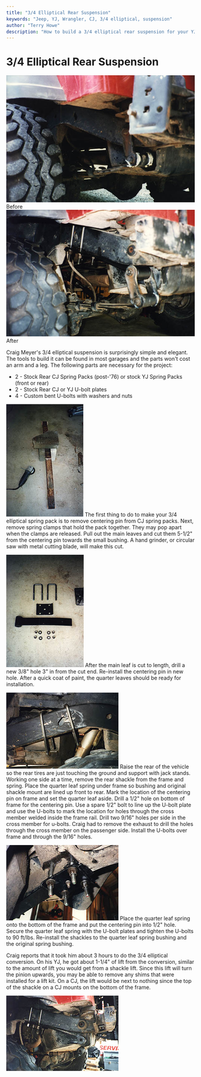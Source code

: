 ```yaml
---
title: "3/4 Elliptical Rear Suspension"
keywords: "Jeep, YJ, Wrangler, CJ, 3/4 elliptical, suspension"
author: "Terry Howe"
description: "How to build a 3/4 elliptical rear suspension for your YJ or CJ.  Craig Meyer's 3/4 elliptical rear suspension is simple, elegant, and inexpensive."
---
```

# 3/4 Elliptical Rear Suspension

![Before](../img/suspension/ellip7.jpg)Before ![After](../img/suspension/ellip6.jpg)After

Craig Meyer's 3/4 elliptical suspension is surprisingly simple and elegant. The tools to build it can be found in most garages and the parts won't cost an arm and a leg. The following parts are necessary for the project:

  * 2 - Stock Rear CJ Spring Packs (post-'76) or stock YJ Spring Packs (front or rear)
  * 2 - Stock Rear CJ or YJ U-bolt plates
  * 4 - Custom bent U-bolts with washers and nuts

![Step 3](../img/suspension/ellip1.jpg) The first thing to do to make your 3/4 elliptical spring pack is to remove centering pin from CJ spring packs. Next, remove spring clamps that hold the pack together. They may pop apart when the clamps are released. Pull out the main leaves and cut them 5-1/2" from the centering pin towards the small bushing. A hand grinder, or circular saw with metal cutting blade, will make this cut.

![Step 5](../img/suspension/ellip2.jpg) After the main leaf is cut to length, drill a new 3/8" hole 3" in from the cut end. Re-install the centering pin in new hole. After a quick coat of paint, the quarter leaves should be ready for installation.

![Step 13](../img/suspension/ellip3.jpg) Raise the rear of the vehicle so the rear tires are just touching the ground and support with jack stands. Working one side at a time, remove the rear shackle from the frame and spring. Place the quarter leaf spring under frame so bushing and original shackle mount are lined up front to rear. Mark the location of the centering pin on frame and set the quarter leaf aside. Drill a 1/2" hole on bottom of frame for the centering pin. Use a spare 1/2" bolt to line up the U-bolt plate and use the U-bolts to mark the location for holes through the cross member welded inside the frame rail. Drill two 9/16" holes per side in the cross member for u-bolts. Craig had to remove the exhaust to drill the holes through the cross member on the passenger side. Install the U-bolts over frame and through the 9/16" holes.

![Step 15a](../img/suspension/ellip4.jpg) Place the quarter leaf spring onto the bottom of the frame and put the centering pin into 1/2" hole. Secure the quarter leaf spring with the U-bolt plates and tighten the U-bolts to 90 ft/lbs. Re-install the shackles to the quarter leaf spring bushing and the original spring bushing.

Craig reports that it took him about 3 hours to do the 3/4 elliptical conversion. On his YJ, he got about 1-1/4" of lift from the conversion, similar to the amount of lift you would get from a shackle lift. Since this lift will turn the pinion upwards, you may be able to remove any shims that were installed for a lift kit. On a CJ, the lift would be next to nothing since the top of the shackle on a CJ mounts on the bottom of the frame.

![Step 15b](../img/suspension/ellip5.jpg)
